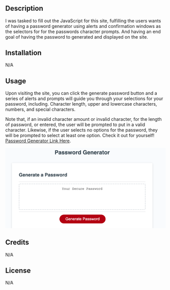# <Password generator JavaScript fix>

## Description

I was tasked to fill out the JavaScript for this site, fulfilling the users wants of having a password generator using alerts and confirmation windows as the selectors for for the passwords character prompts. And having an end goal of having the password to generated and displayed on the site.

## Installation

N/A

## Usage

Upon visiting the site, you can click the generate password button and a series of alerts and prompts will guide you through your selections for your password, including. Character length, upper and lowercase characters, numbers, and special characters.

Note that, if an invalid character amount or invalid character, for the length of password, or entered, the user will be prompted to put in a valid character. Likewise, if the user selects no options for the password, they will be prompted to select at least one option. Check it out for yourself! [Password Generator Link Here](https://philippwinston.github.io/Password-Generator/).

![alt text](./Assets/images/Password-Gen-Home.png)

## Credits

N/A

## License

N/A
